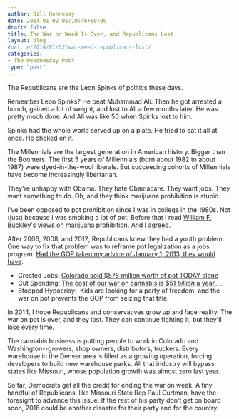 ```yaml
---
author: Bill Hennessy
date: 2014-01-02 06:10:46+00:00
draft: false
title: The War on Weed Is Over, and Republicans Lost
layout: blog
#url: e/2014/01/02/war-weed-republicans-lost/
categories:
- The Weednesday Post
type: "post"
---
```


The Republicans are the Leon Spinks of politics these days.

Remember Leon Spinks? He beat Muhammad Ali. Then he got arrested a bunch, gained a lot of weight, and lost to Ali a few months later. He was pretty much done. And Ali was like 50 when Spinks lost to him.

Spinks had the whole world served up on a plate. He tried to eat it all at once. He choked on it.

The Millennials are the largest generation in American history. Bigger than the Boomers. The first 5 years of Millennials (born about 1982 to about 1987) were dyed-in-the-wool liberals. But succeeding cohorts of Millennials have become increasingly libertarian.

They're unhappy with Obama. They hate Obamacare. They want jobs. They want something to do. Oh, and they think marijuana prohibition is stupid.

I've been opposed to pot prohibition since I was in college in the 1980s. Not (just) because I was smoking a lot of pot. Before that I read [William F. Buckley's views on marijuana prohibition](https://hennessysview.com/2013/02/27/weednesday-post-why-the-gop-needs-to-champion-marijuana-law-reform/). And I agreed.

After 2006, 2008, and 2012, Republicans knew they had a youth problem. One way to fix that problem was to reframe pot legalization as a jobs program. [Had the GOP taken my advice of January 1, 2013, they would have](https://hennessysview.com/2013/01/01/its-time-to-end-war-on-weed/):



  * Created Jobs: [Colorado sold $578 million worth of pot TODAY alone](https://www.bloomberg.com/news/2013-12-31/pot-shops-in-denver-open-door-to-578-million-in-sales.html)
  * Cut Spending: [The cost of our war on cannabis is $51 _billion_ a year](https://www.drugpolicy.org/wasted-tax-dollars)_
_
  * Stopped Hypocrisy:  Kids are looking for a party of freedom, and the war on pot prevents the GOP from seizing that title

In 2014, I hope Republicans and conservatives grow up and face reality. The war on pot is over, and they lost. They can continue fighting it, but they'll lose every time.

The cannabis business is putting people to work in Colorado and Washington--growers, shop owners, distributors, truckers. Every warehouse in the Denver area is filled as a growing operation, forcing developers to build new warehouse parks. All that industry will bypass states like Missouri, whose population growth was almost zero last year.

So far, Democrats get all the credit for ending the war on week. A tiny handful of Republicans, like Missouri State Rep Paul Curtman, have the foresight to advance this issue. If the rest of his party don't get on board soon, 2016 could be another disaster for their party and for the country.
